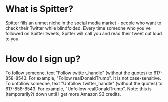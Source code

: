 # What is Spitter?
Spitter fills an unmet niche in the social media market - people who want to check their Twitter while blindfolded.
Every time someone who you've followed on Spitter tweets, Spitter will call you and read their tweet out loud to you.

# How do I sign up?
To follow someone, text "Follow twitter_handle" (without the quotes) to 617-858-8543. For example, "Follow realDonaldTrump". It is not case-sensitive.
To unfollow someone, text "Unfollow twitter_handle" (without the quotes) to 617-858-8543. For example, "Unfollow realDonaldTrump".
Note: this is (temporarily?) down until I get more Amazon S3 credits.
